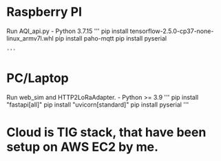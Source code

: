 # Raspberry PI
Run AQI_api.py
    - Python 3.7.15
    '''
    pip install tensorflow-2.5.0-cp37-none-linux_armv7l.whl
    pip install paho-mqtt
    pip install pyserial

    '''

# PC/Laptop
Run web_sim and HTTP2LoRaAdapter. 
    - Python >= 3.9
    '''
    pip install "fastapi[all]"
    pip install "uvicorn[standard]"
    pip install pyserial
    '''

# Cloud is TIG stack, that have been setup on AWS EC2 by me.